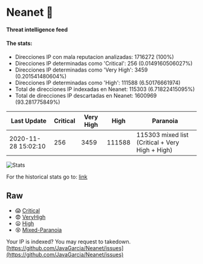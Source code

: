 # Neanet :hocho:
#### Threat intelligence feed
#### The stats:

- Direcciones IP con mala reputacion analizadas: 1716272 (100%)
- Direcciones IP determinadas como 'Critical':  256 (0.0149160506027%)
- Direcciones IP determinadas como 'Very High':  3459 (0.201541480604%)
- Direcciones IP determinadas como 'High':  111588 (6.50176661974)
- Total de direcciones IP indexadas en Neanet:  115303 (6.71822415095%)
- Total de direcciones IP descartadas en Neanet:  1600969 (93.281775849%)

| Last Update | Critical | Very High | High | Paranoia |
| --- | --- | --- | --- | --- |
| 2020-11-28 15:02:10 | 256 | 3459 | 111588 | 115303 mixed list (Critical + Very High + High)|

![Stats](https://docs.google.com/spreadsheets/d/e/2PACX-1vSnaNMIXVabIpDJjufMlzH7poXnshF3mgd8Is1g9ytUEzVsP5my4Trn8f-xkoLLQ38xpL3HtmUexLo6/pubchart?oid=501124687&format=image)

For the historical stats go to: [link](/stats.csv)
## Raw
- :scream: [Critical](https://raw.githubusercontent.com/JavaGarcia/Neanet/master/blacklists/neanet_critical.txt)
- :fearful: [VeryHigh](https://raw.githubusercontent.com/JavaGarcia/Neanet/master/blacklists/neanet_veryHigh.txtt)
- :frowning: [High](https://raw.githubusercontent.com/JavaGarcia/Neanet/master/blacklists/neanet_high.txt)
- :dizzy_face: [Mixed-Paranoia](https://raw.githubusercontent.com/JavaGarcia/Neanet/master/blacklists/neanet_all.txt)


Your IP is indexed? You may request to takedown. [https://github.com/JavaGarcia/Neanet/issues](https://github.com/JavaGarcia/Neanet/issues)






































































































































































































































































































































































































































































































































































































































































































































































































































































































































































































































































































































































































































































































































































































































































































































































































































































































































































































































































































































































































































































































































































































































































































































































































































































































































































